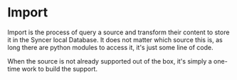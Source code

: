 # Import

Import is the process of query a source and transform their content to store it in the Syncer local Database.
It does not matter which source this is, as long there are python modules to access it, it's just some line of code.

When the source is not already supported out of the box, it's simply a one-time work to build the support.